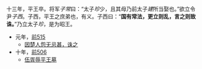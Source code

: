 
十三年，平王卒。将军*子常*曰：“太子*珍*少，且其母乃前太子*建*所当娶也。”欲立令尹*子西*。子西，平王之庶弟也，有义。子西曰：“**国有常法，更立则乱，言之则致诛。**”乃立太子*珍*，是为昭王。

- 元年，[前515](公元/前550年~前501年.md)
  - [因楚人怨无忌甚，诛之](楚/昭王/因楚人怨无忌甚，诛之.md)
- 十年，[前506](公元/前550年~前501年.md)
  - [伍胥辱平王墓](楚/昭王/伍胥辱平王墓.md)